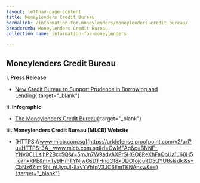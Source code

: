 ```yaml
---
layout: leftnav-page-content
title: Moneylenders Credit Bureau
permalink: /information-for-moneylenders/moneylenders-credit-bureau/
breadcrumb: Moneylenders Credit Bureau
collection_name: information-for-moneylenders

---
```


Moneylenders Credit Bureau
---
**i. Press Release**<br>
* [New Credit Bureau to Support Prudence in Borrowing and Lending](/files/NewCreditBureautoSupportPrudence.pdf){:target="_blank"}

**ii. Infographic**<br>
* [The Moneylenders Credit Bureau](/files/MLCB_Infographic.pdf){:target="_blank"}

**iii. Moneylenders Credit Bureau (MLCB) Website**<br>
* [HTTPS://www.mlcb.com.sg](https://urldefense.proofpoint.com/v2/url?u=HTTPS-3A__www.mlcb.com.sg&d=CwMFAg&c=BNNF-YNv0CLLslhP2Bcx5Q&r=5mJn7W9advAXPrSHGO8ReXhFaQoUa1J60H5_o7hkRPE&m=Ty9lHmTYNjwOsDTHndOt8kDDOfojcuRD5QYU6sIsdlc&s=CbNz6Zimj9hj_nUjvgJl-8xvYVhfpV3JC6EmTKNAnxw&e=){:target="_blank"}
